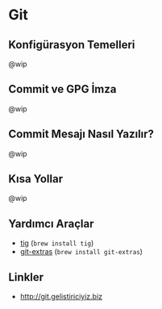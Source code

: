 # Git

## Konfigürasyon Temelleri

@wip

## Commit ve GPG İmza

@wip

## Commit Mesajı Nasıl Yazılır?

@wip

## Kısa Yollar

@wip

## Yardımcı Araçlar

- [tig](https://github.com/jonas/tig) (`brew install tig`)
- [git-extras](https://github.com/tj/git-extras) (`brew install git-extras`)

## Linkler

- http://git.gelistiriciyiz.biz
